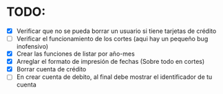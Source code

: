 # TODO:

- [X] Verificar que no se pueda borrar un usuario si tiene tarjetas de crédito
- [ ] Verificar el funcionamiento de los cortes (aqui hay un pequeño bug inofensivo)
- [X] Crear las funciones de listar por año-mes
- [X] Arreglar el formato de impresión de fechas (Sobre todo en cortes)
- [X] Borrar cuenta de crédito
- [ ] En crear cuenta de debito, al final debe mostrar el identificador de tu cuenta
